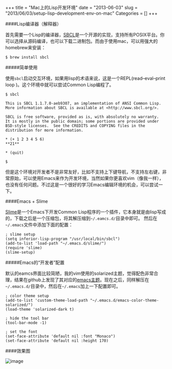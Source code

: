 +++
title = "Mac上的Lisp开发环境"
date = "2013-06-03"
slug = "2013/06/03/setup-lisp-development-env-on-mac"
Categories = []
+++

####Lisp编译器（解释器）

首先需要一个Lisp的编译器，[SBCL](http://www.sbcl.org/platform-table.html)是一个开源的实现，支持所有POSIX平台。你可以选择从源码编译，也可以下载二进制包。而由于使用mac，可以用强大的homebrew来安装：

```
$ brew install sbcl
```

#####简单使用

使用`sbcl`启动交互环境，如果用lisp的术语来说，这是一个REPL(read–eval–print loop )。这个环境中就可以尝试Common Lisp编程了。

```
$ sbcl

This is SBCL 1.1.7.0-aeb9307, an implementation of ANSI Common Lisp.
More information about SBCL is available at <http://www.sbcl.org/>.

SBCL is free software, provided as is, with absolutely no warranty.
It is mostly in the public domain; some portions are provided under
BSD-style licenses.  See the CREDITS and COPYING files in the
distribution for more information.

* (+ 1 2 3 4 5 6)
**21**

* (quit)

$
```

但是这个环境对开发者不是非常友好，比如不支持上下键导航，不支持左右键，非常原始，可以使用Emacs来作为开发环境，当然如果你更喜欢vim（像我一样），也没有任何问题。不过这是一个很好的学习Emacs编辑环境的机会，可以尝试一下。

####Emacs + Slime

[Slime](http://common-lisp.net/project/slime/)是一个Emacs下开发Common Lisp程序的一个插件，它本身就是由lisp写成的，下载之后是一个压缩包，将其解压缩到`~/.eamcs.d/`目录中即可。
然后在`~/.emacs`文件中添加下面的配置：

```
; slime setup
(setq inferior-lisp-program "/usr/local/bin/sbcl")
(add-to-list 'load-path "~/.emacs.d/slime/")
(require 'slime)
(slime-setup)
```

#####Emacs的“开发者”配置

默认的eamcs界面比较简陋，我的vim使用的solarized主题，觉得配色非常合理，结果在github上发现了其对应的[emacs主题](https://github.com/sellout/emacs-color-theme-solarized)。现在之后，同样解压在`~/.emacs.d/`目录中，然后在`~/.emacs`加上一下配置即可。

```
; color theme setup 
(add-to-list 'custom-theme-load-path "~/.emacs.d/emacs-color-theme-solarized/")
(load-theme 'solarized-dark t)

; hide the tool bar
(tool-bar-mode -1)

; set the font
(set-face-attribute 'default nil :font "Monaco")
(set-face-attribute 'default nil :height 170)

```

####效果图

![image](/images/2013/06/emacs.resized.png)
